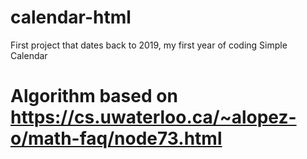 # calendar-html
First project that dates back to 2019, my first year of coding
Simple Calendar
# Algorithm based on https://cs.uwaterloo.ca/~alopez-o/math-faq/node73.html
